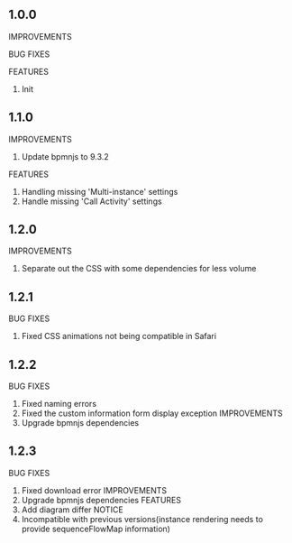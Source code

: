 ## 1.0.0

IMPROVEMENTS

BUG FIXES

FEATURES
1. Init


## 1.1.0

IMPROVEMENTS
1. Update bpmnjs to 9.3.2

FEATURES
1. Handling missing 'Multi-instance' settings
2. Handle missing 'Call Activity' settings


## 1.2.0

IMPROVEMENTS
1. Separate out the CSS with some dependencies for less volume


## 1.2.1

BUG FIXES
1. Fixed CSS animations not being compatible in Safari

## 1.2.2

BUG FIXES
1. Fixed naming errors
2. Fixed the custom information form display exception
IMPROVEMENTS
1. Upgrade bpmnjs dependencies


## 1.2.3

BUG FIXES
1. Fixed download error
IMPROVEMENTS
1. Upgrade bpmnjs dependencies
FEATURES
1. Add diagram differ
NOTICE
1. Incompatible with previous versions(instance rendering needs to provide sequenceFlowMap information)